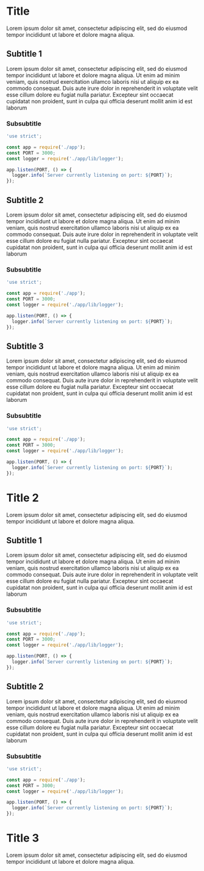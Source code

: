 # Title

Lorem ipsum dolor sit amet, consectetur adipiscing elit, sed do eiusmod tempor incididunt ut labore et dolore magna aliqua.

## Subtitle 1

Lorem ipsum dolor sit amet, consectetur adipiscing elit, sed do eiusmod tempor incididunt ut labore et dolore magna aliqua. Ut enim ad minim veniam, quis nostrud exercitation ullamco laboris nisi ut aliquip ex ea commodo consequat. Duis aute irure dolor in reprehenderit in voluptate velit esse cillum dolore eu fugiat nulla pariatur. Excepteur sint occaecat cupidatat non proident, sunt in culpa qui officia deserunt mollit anim id est laborum

### Subsubtitle

```javascript
'use strict';

const app = require('./app');
const PORT = 3000;
const logger = require('./app/lib/logger');

app.listen(PORT, () => {
  logger.info(`Server currently listening on port: ${PORT}`);
});
```

## Subtitle 2

Lorem ipsum dolor sit amet, consectetur adipiscing elit, sed do eiusmod tempor incididunt ut labore et dolore magna aliqua. Ut enim ad minim veniam, quis nostrud exercitation ullamco laboris nisi ut aliquip ex ea commodo consequat. Duis aute irure dolor in reprehenderit in voluptate velit esse cillum dolore eu fugiat nulla pariatur. Excepteur sint occaecat cupidatat non proident, sunt in culpa qui officia deserunt mollit anim id est laborum

### Subsubtitle

```javascript
'use strict';

const app = require('./app');
const PORT = 3000;
const logger = require('./app/lib/logger');

app.listen(PORT, () => {
  logger.info(`Server currently listening on port: ${PORT}`);
});
```


## Subtitle 3

Lorem ipsum dolor sit amet, consectetur adipiscing elit, sed do eiusmod tempor incididunt ut labore et dolore magna aliqua. Ut enim ad minim veniam, quis nostrud exercitation ullamco laboris nisi ut aliquip ex ea commodo consequat. Duis aute irure dolor in reprehenderit in voluptate velit esse cillum dolore eu fugiat nulla pariatur. Excepteur sint occaecat cupidatat non proident, sunt in culpa qui officia deserunt mollit anim id est laborum

### Subsubtitle

```javascript
'use strict';

const app = require('./app');
const PORT = 3000;
const logger = require('./app/lib/logger');

app.listen(PORT, () => {
  logger.info(`Server currently listening on port: ${PORT}`);
});
```

# Title 2

Lorem ipsum dolor sit amet, consectetur adipiscing elit, sed do eiusmod tempor incididunt ut labore et dolore magna aliqua.

## Subtitle 1

Lorem ipsum dolor sit amet, consectetur adipiscing elit, sed do eiusmod tempor incididunt ut labore et dolore magna aliqua. Ut enim ad minim veniam, quis nostrud exercitation ullamco laboris nisi ut aliquip ex ea commodo consequat. Duis aute irure dolor in reprehenderit in voluptate velit esse cillum dolore eu fugiat nulla pariatur. Excepteur sint occaecat cupidatat non proident, sunt in culpa qui officia deserunt mollit anim id est laborum

### Subsubtitle

```javascript
'use strict';

const app = require('./app');
const PORT = 3000;
const logger = require('./app/lib/logger');

app.listen(PORT, () => {
  logger.info(`Server currently listening on port: ${PORT}`);
});
```

## Subtitle 2

Lorem ipsum dolor sit amet, consectetur adipiscing elit, sed do eiusmod tempor incididunt ut labore et dolore magna aliqua. Ut enim ad minim veniam, quis nostrud exercitation ullamco laboris nisi ut aliquip ex ea commodo consequat. Duis aute irure dolor in reprehenderit in voluptate velit esse cillum dolore eu fugiat nulla pariatur. Excepteur sint occaecat cupidatat non proident, sunt in culpa qui officia deserunt mollit anim id est laborum

### Subsubtitle

```javascript
'use strict';

const app = require('./app');
const PORT = 3000;
const logger = require('./app/lib/logger');

app.listen(PORT, () => {
  logger.info(`Server currently listening on port: ${PORT}`);
});
```

# Title 3

Lorem ipsum dolor sit amet, consectetur adipiscing elit, sed do eiusmod tempor incididunt ut labore et dolore magna aliqua.
